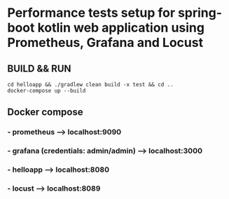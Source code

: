 # Performance tests setup for spring-boot kotlin web application using Prometheus, Grafana and Locust

## BUILD && RUN
````
cd helloapp && ./gradlew clean build -x test && cd ..
docker-compose up --build
````

## Docker compose
### - prometheus --> localhost:9090
### - grafana (credentials: admin/admin) --> localhost:3000
### - helloapp --> localhost:8080
### - locust --> localhost:8089
